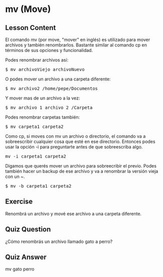 # mv (Move)

## Lesson Content

El comando mv (por move, "mover" en inglés) es utilizado para mover archivos y también renombrarlos. Bastante similar al comando cp en términos de sus opciones y funcionalidad.

Podes renombrar archivos así:

<pre>$ mv archivoViejo archivoNuevo</pre>

O podes mover un archivo a una carpeta diferente:

<pre>$ mv archivo2 /home/pepe/Documentos</pre>

Y mover mas de un archivo a la vez:

<pre>$ mv archivo_1 archivo_2 /Carpeta</pre>

Podes renombrar carpetas también:

<pre>$ mv carpeta1 carpeta2</pre>

Como cp, si moves con mv un archivo o directorio, el comando va a sobreescribir cualquier cosa que esté en ese directorio. Entonces podes usar la opción -i para preguntarte antes de que sobreescriba algo.

<pre>mv -i carpeta1 carpeta2</pre>

Digamos que querés mover un archivo para sobreecribir el previo. Podes también hacer un backup de ese archivo y va a renombrar la versión vieja con un ~. 

<pre>$ mv -b carpeta1 carpeta2</pre>

## Exercise

Renombrá un archivo y mové ese archivo a una carpeta diferente.

## Quiz Question

¿Cómo renombrás un archivo llamado gato a perro?

## Quiz Answer

mv gato perro
